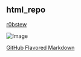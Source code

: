## html_repo
[r0bstew](https://r0bstew.github.io/main/)

![Image](http://bit.ly/2s0TAqI)

[GitHub Flavored Markdown](https://guides.github.com/features/mastering-markdown/)
